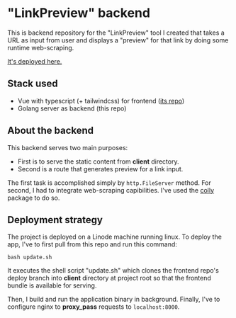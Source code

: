 "LinkPreview" backend
===

This is backend repository for the "LinkPreview" tool I created that takes a URL as input from user and displays a "preview" for that link by doing some runtime web-scraping.

[It's deployed here.](http://194.195.117.9/)

## Stack used
- Vue with typescript (+ tailwindcss) for frontend ([its repo](https://github.com/SHD-420/linkpreview-frontend))
- Golang server as backend (this repo)

## About the backend
This backend serves two main purposes:
- First is to serve the static content from __client__ directory.
- Second is a route that generates preview for a link input.

The first task is accomplished simply by `http.FileServer` method. For second, I had to integrate web-scraping capibilities. I've used the [colly](https://pkg.go.dev/github.com/gocolly/colly/v2) package to do so.


## Deployment strategy

The project is deployed on a Linode machine running linux. To deploy the app, I've to first pull from this repo and run this command:
```console
bash update.sh
```
It executes the shell script "update.sh" which clones the frontend repo's deploy branch into __client__ directory at project root so that the frontend bundle is available for serving.

Then, I build and run the application binary in background. Finally, I've to configure nginx to __proxy_pass__ requests to `localhost:8000`.
